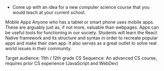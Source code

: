 * Come up with an idea for a new computer science course that you would teach at your current school.

Mobile Apps
Anyone who has a tablet or smart phone uses mobile apps. These are arguably just as, if not more, valuable than webpages. Apps can be useful tools for functioning in our society. Students will learn the React Native framework and its structure and syntax in order to recreate popular apps and make their own app. It also serves as a great outlet to solve real world issues in their community.

Target audience: 11th / 12th grade
CS Sequence: An advanced CS course, requires prior CS experience (JavaScript and WebDev)

